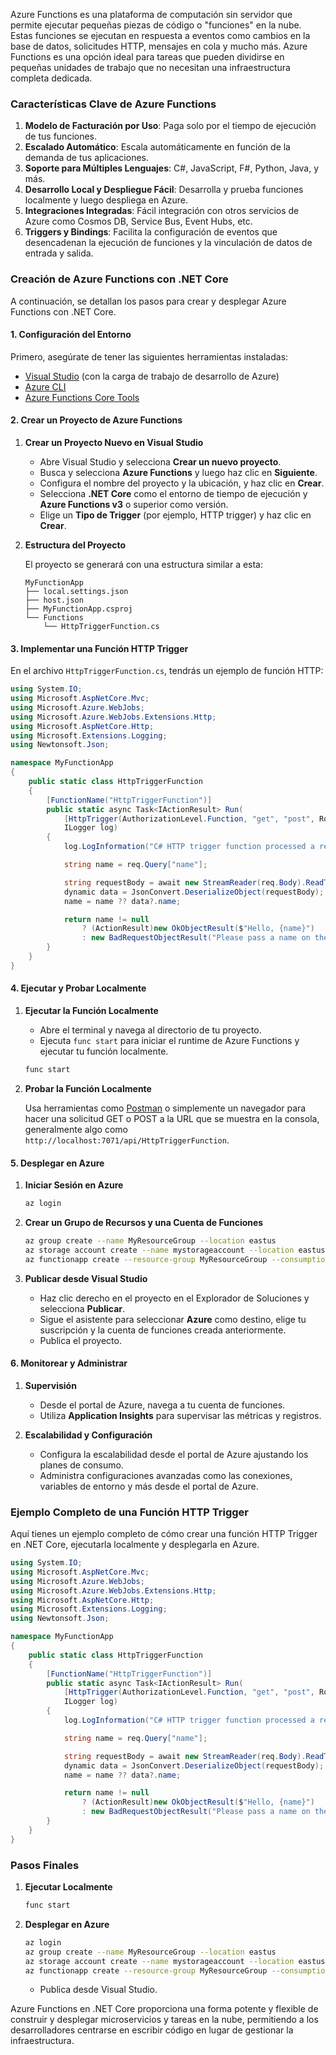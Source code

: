 Azure Functions es una plataforma de computación sin servidor que permite ejecutar pequeñas piezas de código o "funciones" en la nube. Estas funciones se ejecutan en respuesta a eventos como cambios en la base de datos, solicitudes HTTP, mensajes en cola y mucho más. Azure Functions es una opción ideal para tareas que pueden dividirse en pequeñas unidades de trabajo que no necesitan una infraestructura completa dedicada.

### Características Clave de Azure Functions

1. **Modelo de Facturación por Uso**: Paga solo por el tiempo de ejecución de tus funciones.
2. **Escalado Automático**: Escala automáticamente en función de la demanda de tus aplicaciones.
3. **Soporte para Múltiples Lenguajes**: C#, JavaScript, F#, Python, Java, y más.
4. **Desarrollo Local y Despliegue Fácil**: Desarrolla y prueba funciones localmente y luego despliega en Azure.
5. **Integraciones Integradas**: Fácil integración con otros servicios de Azure como Cosmos DB, Service Bus, Event Hubs, etc.
6. **Triggers y Bindings**: Facilita la configuración de eventos que desencadenan la ejecución de funciones y la vinculación de datos de entrada y salida.

### Creación de Azure Functions con .NET Core

A continuación, se detallan los pasos para crear y desplegar Azure Functions con .NET Core.

#### 1. Configuración del Entorno

Primero, asegúrate de tener las siguientes herramientas instaladas:

- [Visual Studio](https://visualstudio.microsoft.com/downloads/) (con la carga de trabajo de desarrollo de Azure)
- [Azure CLI](https://docs.microsoft.com/en-us/cli/azure/install-azure-cli)
- [Azure Functions Core Tools](https://docs.microsoft.com/en-us/azure/azure-functions/functions-run-local)

#### 2. Crear un Proyecto de Azure Functions

1. **Crear un Proyecto Nuevo en Visual Studio**

   - Abre Visual Studio y selecciona **Crear un nuevo proyecto**.
   - Busca y selecciona **Azure Functions** y luego haz clic en **Siguiente**.
   - Configura el nombre del proyecto y la ubicación, y haz clic en **Crear**.
   - Selecciona **.NET Core** como el entorno de tiempo de ejecución y **Azure Functions v3** o superior como versión.
   - Elige un **Tipo de Trigger** (por ejemplo, HTTP trigger) y haz clic en **Crear**.

2. **Estructura del Proyecto**

   El proyecto se generará con una estructura similar a esta:

   ```
   MyFunctionApp
   ├── local.settings.json
   ├── host.json
   ├── MyFunctionApp.csproj
   └── Functions
       └── HttpTriggerFunction.cs
   ```

#### 3. Implementar una Función HTTP Trigger

En el archivo `HttpTriggerFunction.cs`, tendrás un ejemplo de función HTTP:

```csharp
using System.IO;
using Microsoft.AspNetCore.Mvc;
using Microsoft.Azure.WebJobs;
using Microsoft.Azure.WebJobs.Extensions.Http;
using Microsoft.AspNetCore.Http;
using Microsoft.Extensions.Logging;
using Newtonsoft.Json;

namespace MyFunctionApp
{
    public static class HttpTriggerFunction
    {
        [FunctionName("HttpTriggerFunction")]
        public static async Task<IActionResult> Run(
            [HttpTrigger(AuthorizationLevel.Function, "get", "post", Route = null)] HttpRequest req,
            ILogger log)
        {
            log.LogInformation("C# HTTP trigger function processed a request.");

            string name = req.Query["name"];

            string requestBody = await new StreamReader(req.Body).ReadToEndAsync();
            dynamic data = JsonConvert.DeserializeObject(requestBody);
            name = name ?? data?.name;

            return name != null
                ? (ActionResult)new OkObjectResult($"Hello, {name}")
                : new BadRequestObjectResult("Please pass a name on the query string or in the request body");
        }
    }
}
```

#### 4. Ejecutar y Probar Localmente

1. **Ejecutar la Función Localmente**

   - Abre el terminal y navega al directorio de tu proyecto.
   - Ejecuta `func start` para iniciar el runtime de Azure Functions y ejecutar tu función localmente.

   ```bash
   func start
   ```

2. **Probar la Función Localmente**

   Usa herramientas como [Postman](https://www.postman.com/) o simplemente un navegador para hacer una solicitud GET o POST a la URL que se muestra en la consola, generalmente algo como `http://localhost:7071/api/HttpTriggerFunction`.

#### 5. Desplegar en Azure

1. **Iniciar Sesión en Azure**

   ```bash
   az login
   ```

2. **Crear un Grupo de Recursos y una Cuenta de Funciones**

   ```bash
   az group create --name MyResourceGroup --location eastus
   az storage account create --name mystorageaccount --location eastus --resource-group MyResourceGroup --sku Standard_LRS
   az functionapp create --resource-group MyResourceGroup --consumption-plan-location eastus --runtime dotnet --functions-version 3 --name MyFunctionApp --storage-account mystorageaccount
   ```

3. **Publicar desde Visual Studio**

   - Haz clic derecho en el proyecto en el Explorador de Soluciones y selecciona **Publicar**.
   - Sigue el asistente para seleccionar **Azure** como destino, elige tu suscripción y la cuenta de funciones creada anteriormente.
   - Publica el proyecto.

#### 6. Monitorear y Administrar

1. **Supervisión**

   - Desde el portal de Azure, navega a tu cuenta de funciones.
   - Utiliza **Application Insights** para supervisar las métricas y registros.

2. **Escalabilidad y Configuración**

   - Configura la escalabilidad desde el portal de Azure ajustando los planes de consumo.
   - Administra configuraciones avanzadas como las conexiones, variables de entorno y más desde el portal de Azure.

### Ejemplo Completo de una Función HTTP Trigger

Aquí tienes un ejemplo completo de cómo crear una función HTTP Trigger en .NET Core, ejecutarla localmente y desplegarla en Azure.

```csharp
using System.IO;
using Microsoft.AspNetCore.Mvc;
using Microsoft.Azure.WebJobs;
using Microsoft.Azure.WebJobs.Extensions.Http;
using Microsoft.AspNetCore.Http;
using Microsoft.Extensions.Logging;
using Newtonsoft.Json;

namespace MyFunctionApp
{
    public static class HttpTriggerFunction
    {
        [FunctionName("HttpTriggerFunction")]
        public static async Task<IActionResult> Run(
            [HttpTrigger(AuthorizationLevel.Function, "get", "post", Route = null)] HttpRequest req,
            ILogger log)
        {
            log.LogInformation("C# HTTP trigger function processed a request.");

            string name = req.Query["name"];

            string requestBody = await new StreamReader(req.Body).ReadToEndAsync();
            dynamic data = JsonConvert.DeserializeObject(requestBody);
            name = name ?? data?.name;

            return name != null
                ? (ActionResult)new OkObjectResult($"Hello, {name}")
                : new BadRequestObjectResult("Please pass a name on the query string or in the request body");
        }
    }
}
```

### Pasos Finales

1. **Ejecutar Localmente**

   ```bash
   func start
   ```

2. **Desplegar en Azure**

   ```bash
   az login
   az group create --name MyResourceGroup --location eastus
   az storage account create --name mystorageaccount --location eastus --resource-group MyResourceGroup --sku Standard_LRS
   az functionapp create --resource-group MyResourceGroup --consumption-plan-location eastus --runtime dotnet --functions-version 3 --name MyFunctionApp --storage-account mystorageaccount
   ```

   - Publica desde Visual Studio.

Azure Functions en .NET Core proporciona una forma potente y flexible de construir y desplegar microservicios y tareas en la nube, permitiendo a los desarrolladores centrarse en escribir código en lugar de gestionar la infraestructura.